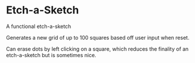 # Etch-a-Sketch

A functional etch-a-sketch

Generates a new grid of up to 100 squares based off user input when reset.

Can erase dots by left clicking on a square, which reduces the finality of an etch-a-sketch but is sometimes nice.